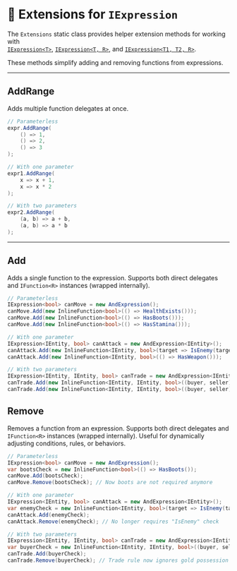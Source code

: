 #  🧩 Extensions for `IExpression`

The `Extensions` static class provides helper extension methods for working with  
[`IExpression<T>`](#), [`IExpression<T, R>`](#), and [`IExpression<T1, T2, R>`](#).

These methods simplify adding and removing functions from expressions.

---

## AddRange
Adds multiple function delegates at once.

```csharp
// Parameterless
expr.AddRange(
    () => 1,
    () => 2,
    () => 3
);

// With one parameter
expr1.AddRange(
    x => x + 1,
    x => x * 2
);

// With two parameters
expr2.AddRange(
    (a, b) => a + b,
    (a, b) => a * b
);
```
---
## Add
Adds a single function to the expression.
Supports both direct delegates and `IFunction<R>` instances (wrapped internally).

```csharp
// Parameterless
IExpression<bool> canMove = new AndExpression();
canMove.Add(new InlineFunction<bool>(() => HealthExists()));
canMove.Add(new InlineFunction<bool>(() => HasBoots()));
canMove.Add(new InlineFunction<bool>(() => HasStamina()));

// With one parameter
IExpression<IEntity, bool> canAttack = new AndExpression<IEntity>();
canAttack.Add(new InlineFunction<IEntity, bool>(target => IsEnemy(target)));
canAttack.Add(new InlineFunction<IEntity, bool>(() => HasWeapon()));

// With two parameters
IExpression<IEntity, IEntity, bool> canTrade = new AndExpression<IEntity, IEntity>();
canTrade.Add(new InlineFunction<IEntity, IEntity, bool>((buyer, seller) => buyer.HasGold()));
canTrade.Add(new InlineFunction<IEntity, IEntity, bool>((buyer, seller) => seller.HasItems()));
```

## Remove
Removes a function from an expression.
Supports both direct delegates and `IFunction<R>` instances (wrapped internally).
Useful for dynamically adjusting conditions, rules, or behaviors.
```csharp
// Parameterless
IExpression<bool> canMove = new AndExpression();
var bootsCheck = new InlineFunction<bool>(() => HasBoots());
canMove.Add(bootsCheck);
canMove.Remove(bootsCheck); // Now boots are not required anymore

// With one parameter
IExpression<IEntity, bool> canAttack = new AndExpression<IEntity>();
var enemyCheck = new InlineFunction<IEntity, bool>(target => IsEnemy(target));
canAttack.Add(enemyCheck);
canAttack.Remove(enemyCheck); // No longer requires "IsEnemy" check

// With two parameters
IExpression<IEntity, IEntity, bool> canTrade = new AndExpression<IEntity, IEntity>();
var buyerCheck = new InlineFunction<IEntity, IEntity, bool>((buyer, seller) => buyer.HasGold());
canTrade.Add(buyerCheck);
canTrade.Remove(buyerCheck); // Trade rule now ignores gold possession
```